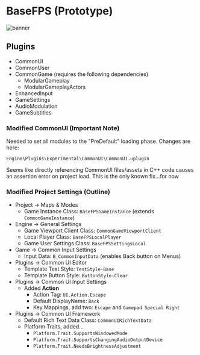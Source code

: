 # BaseFPS (Prototype)

![banner](./docs/banner.png)

## Plugins
- CommonUI
- CommonUser
- CommonGame (requires the following dependencies)
    - ModularGameplay
    - ModularGameplayActors
- EnhancedInput
- GameSettings
- AudioModulation
- GameSubtitles

### Modified CommonUI (Important Note)

Needed to set all modules to the "PreDefault" loading phase. Changes are here:
```
Engine\Plugins\Experimental\CommonUI\CommonUI.uplugin
```
Seems like directly referencing CommonUI files/assets in C++ code causes an assertion error on project load. This is the only known fix...for now


### Modified Project Settings (Outline)
- Project -> Maps & Modes
    - Game Instance Class: `BaseFPSGameInstance` (extends `CommonGameInstance`)
- Engine -> General Settings
    - Game Viewport Client Class: `CommonGameViewportClient`
    - Local Player Class: `BaseFPSLocalPlayer`
    - Game User Settings Class: `BaseFPSSettingsLocal`
- Game -> Common Input Settings
    - Input Data: `B_CommonInputData` (enables Back button on Menus)
- Plugins -> Common UI Editor
    - Template Text Style: `TestStyle-Base`
    - Template Button Style: `ButtonStyle-Clear`
- Plugins -> Common UI Input Settings
    - Added **Action**
        - Action Tag: `UI.Action.Escape`
        - Default DisplayName: `Back`
        - Key Mappings, add two: `Escape` and `Gamepad Special Right`
- Plugins -> Common UI Framework
    - Default Rich Text Data Class: `CommonUIRichTextData`
    - Platform Traits, added...
        - `Platform.Trait.SupportsWindowedMode`
        - `Platform.Trait.SupportsChangingAudioOutputDevice`
        - `Platform.Trait.NeedsBrightnessAdjustment`